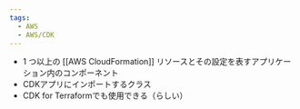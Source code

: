```yaml
---
tags:
  - AWS
  - AWS/CDK
---
```

- 1 つ以上の [[AWS CloudFormation]] リソースとその設定を表すアプリケーション内のコンポーネント
- CDKアプリにインポートするクラス
- CDK for Terraformでも使用できる（らしい）